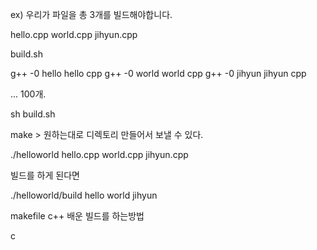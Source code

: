 ex) 우리가 파일을 총 3개를 빌드해야합니다.

hello.cpp world.cpp jihyun.cpp

build.sh

g++ -0 hello hello cpp
g++ -0 world world cpp
g++ -0 jihyun jihyun cpp


... 100개.

sh build.sh

make > 원하는대로 디렉토리 만들어서 보낼 수 있다.

./helloworld
hello.cpp
world.cpp
jihyun.cpp

빌드를 하게 된다면

./helloworld/build
hello
world
jihyun

makefile c++ 배운
빌드를 하는방법

c
